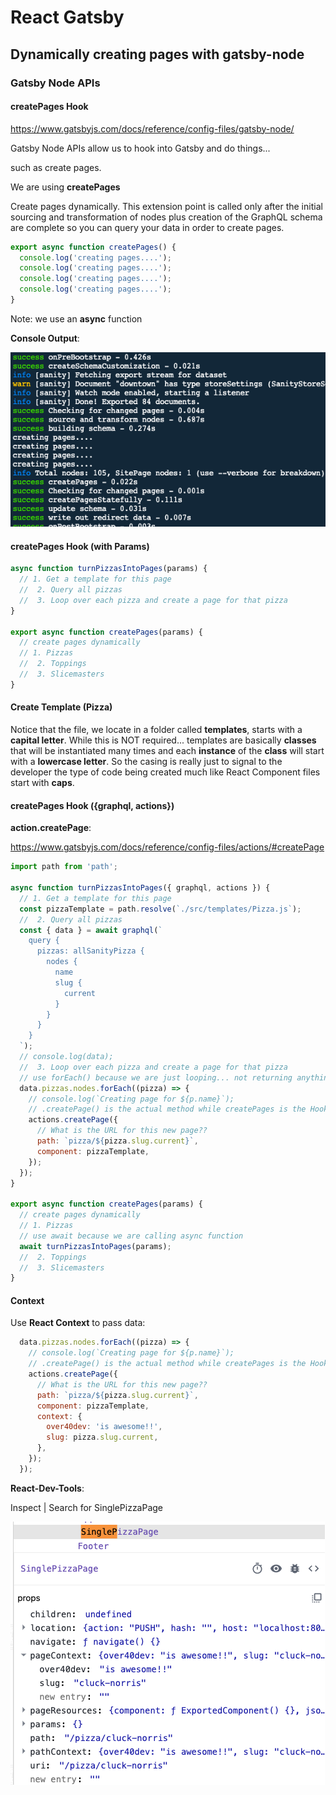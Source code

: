 # React Gatsby

## Dynamically creating pages with gatsby-node

### Gatsby Node APIs

#### createPages Hook

<https://www.gatsbyjs.com/docs/reference/config-files/gatsby-node/>

Gatsby Node APIs allow us to hook into Gatsby and do things...

such as create pages.

We are using **createPages**

Create pages dynamically. This extension point is called only after the initial sourcing and transformation of nodes plus creation of the GraphQL schema are complete so you can query your data in order to create pages.

```javascript
export async function createPages() {
  console.log('creating pages....');
  console.log('creating pages....');
  console.log('creating pages....');
  console.log('creating pages....');
}
```

Note: we use an **async** function

**Console Output**:

![23-createPages.png](./_img/23-createPages.png)

#### createPages Hook (with Params)

```javascript
async function turnPizzasIntoPages(params) {
  // 1. Get a template for this page
  //  2. Query all pizzas
  //  3. Loop over each pizza and create a page for that pizza
}

export async function createPages(params) {
  // create pages dynamically
  // 1. Pizzas
  //  2. Toppings
  //  3. Slicemasters
}
```

#### Create Template (Pizza)

Notice that the file, we locate in a folder called **templates**, starts with a **capital letter**. While this is NOT required... templates are basically **classes** that will be instantiated many times and each **instance** of the **class** will start with a **lowercase letter**. So the casing is really just to signal to the developer the type of code being created much like React Component files start with **caps**.

#### createPages Hook ({graphql, actions})

**action.createPage**:

<https://www.gatsbyjs.com/docs/reference/config-files/actions/#createPage>

```javascript
import path from 'path';

async function turnPizzasIntoPages({ graphql, actions }) {
  // 1. Get a template for this page
  const pizzaTemplate = path.resolve(`./src/templates/Pizza.js`);
  //  2. Query all pizzas
  const { data } = await graphql(`
    query {
      pizzas: allSanityPizza {
        nodes {
          name
          slug {
            current
          }
        }
      }
    }
  `);
  // console.log(data);
  //  3. Loop over each pizza and create a page for that pizza
  // use forEach() because we are just looping... not returning anything
  data.pizzas.nodes.forEach((pizza) => {
    // console.log(`Creating page for ${p.name}`);
    // .createPage() is the actual method while createPages is the Hook into it
    actions.createPage({
      // What is the URL for this new page??
      path: `pizza/${pizza.slug.current}`,
      component: pizzaTemplate,
    });
  });
}

export async function createPages(params) {
  // create pages dynamically
  // 1. Pizzas
  // use await because we are calling async function
  await turnPizzasIntoPages(params);
  //  2. Toppings
  //  3. Slicemasters
}
```

#### Context

Use **React Context** to pass data:

```javascript
  data.pizzas.nodes.forEach((pizza) => {
    // console.log(`Creating page for ${p.name}`);
    // .createPage() is the actual method while createPages is the Hook into it
    actions.createPage({
      // What is the URL for this new page??
      path: `pizza/${pizza.slug.current}`,
      component: pizzaTemplate,
      context: {
        over40dev: 'is awesome!!',
        slug: pizza.slug.current,
      },
    });
  });
```

**React-Dev-Tools**:

Inspect | Search for SinglePizzaPage

![23-context](./_img/23-context.png)


